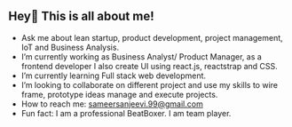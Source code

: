 ## Hey👋 This is all about me!

-  Ask me about lean startup, product development, project management, IoT and Business Analysis.
-  I’m currently working as Business Analyst/ Product Manager, as a frontend developer I also create UI using react.js, reactstrap and CSS.
-  I’m currently learning Full stack web development.
-  I’m looking to collaborate on different project and use my skills to wire frame, prototype ideas manage and execute projects.
-  How to reach me: sameersanjeevi.99@gmail.com
-  Fun fact: I am a professional BeatBoxer. I am team player.

